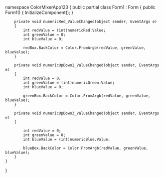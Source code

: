 namespace ColorMixerApp123
{
    public partial class Form1 : Form
    {
        public Form1()
        {
            InitializeComponent();
        }

        private void numericRed_ValueChanged(object sender, EventArgs e)
        {
            int redValue = (int)numericRed.Value;
            int greenValue = 0;
            int blueValue = 0;

            redBox.BackColor = Color.FromArgb(redValue, greenValue, blueValue);
        }

        private void numericUpDown2_ValueChanged(object sender, EventArgs e)
        {
            int redValue = 0;
            int greenValue = (int)numericGreen.Value;
            int blueValue = 0;

            greenBox.BackColor = Color.FromArgb(redValue, greenValue, blueValue);
        }

        private void numericUpDown3_ValueChanged(object sender, EventArgs e)
        {

            int redValue = 0;
            int greenValue = 0;
            int blueValue = (int)numericBlue.Value;

            blueBox.BackColor = Color.FromArgb(redValue, greenValue, blueValue);
        }
    }
}
